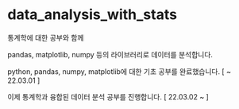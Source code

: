 # data_analysis_with_stats

통계학에 대한 공부와 함께

pandas, matplotlib, numpy 등의 라이브러리로 데이터를 분석합니다.

python, pandas, numpy, matplotlib에 대한 기초 공부를 완료했습니다. [ ~ 22.03.01 ]

이제 통계학과 융합된 데이터 분석 공부를 진행합니다. [ 22.03.02 ~ ] 
